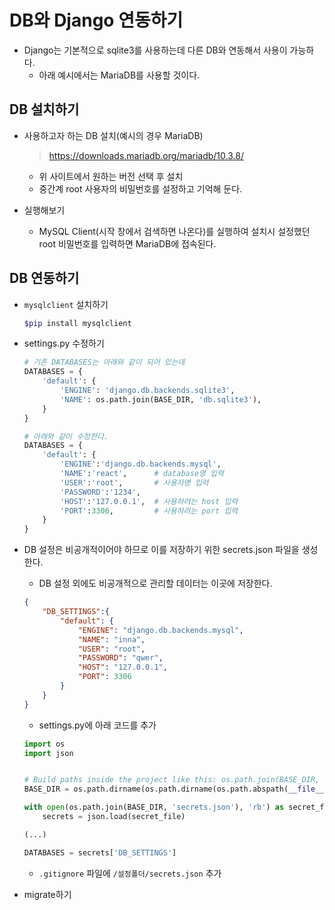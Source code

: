 # DB와 Django 연동하기

- Django는 기본적으로 sqlite3를 사용하는데 다른 DB와 연동해서 사용이 가능하다.
  - 아래 예시에서는 MariaDB를 사용할 것이다.





## DB 설치하기

- 사용하고자 하는 DB 설치(예시의 경우 MariaDB)

  > https://downloads.mariadb.org/mariadb/10.3.8/

  - 위 사이트에서 원하는 버전 선택 후 설치
  - 중간계 root 사용자의 비밀번호를 설정하고 기억해 둔다.



- 실행해보기
  - MySQL Client(시작 창에서 검색하면 나온다)를 실행하여 설치시 설정했던 root 비밀번호를 입력하면 MariaDB에 접속된다.





## DB 연동하기

- `mysqlclient` 설치하기

  ```bash
  $pip install mysqlclient
  ```



- settings.py 수정하기

  ```python
  # 기존 DATABASES는 아래와 같이 되어 있는데
  DATABASES = {
      'default': {
          'ENGINE': 'django.db.backends.sqlite3',
          'NAME': os.path.join(BASE_DIR, 'db.sqlite3'),
      }
  }
  
  # 아래와 같이 수정한다.
  DATABASES = {
      'default': {
          'ENGINE':'django.db.backends.mysql',
          'NAME':'react',      # database명 입력
          'USER':'root',       # 사용자명 입력
          'PASSWORD':'1234',
          'HOST':'127.0.0.1',  # 사용하려는 host 입력
          'PORT':3306,         # 사용하려는 port 입력
      }
  }
  ```




- DB 설정은 비공개적이어야 하므로 이를 저장하기 위한 secrets.json 파일을 생성한다.

  - DB 설정 외에도 비공개적으로 관리할 데이터는 이곳에 저장한다.

  ```json
  {
      "DB_SETTINGS":{
          "default": {
              "ENGINE": "django.db.backends.mysql",
              "NAME": "inna",
              "USER": "root",
              "PASSWORD": "qwer",
              "HOST": "127.0.0.1",
              "PORT": 3306
          }
      }
  }
  ```

  - settings.py에 아래 코드를 추가

  ```python
  import os
  import json
  
  
  # Build paths inside the project like this: os.path.join(BASE_DIR, ...)
  BASE_DIR = os.path.dirname(os.path.dirname(os.path.abspath(__file__)))
  
  with open(os.path.join(BASE_DIR, 'secrets.json'), 'rb') as secret_file:
      secrets = json.load(secret_file)
  
  (...)
  
  DATABASES = secrets['DB_SETTINGS']
  ```

  - `.gitignore` 파일에 `/설정폴더/secrets.json` 추가



- migrate하기

